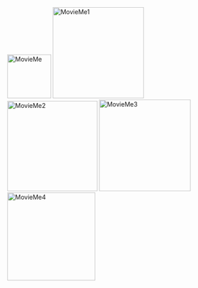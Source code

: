 <img width="100" alt="MovieMe" src="https://user-images.githubusercontent.com/94754700/187151466-4f1eef4d-2ecd-4255-bf49-784056590a3c.png">
<img width="208" alt="MovieMe1" src="https://user-images.githubusercontent.com/94754700/187151475-00cd7af0-ce39-4c60-8173-5c0a3d684627.png">
<img width="206" alt="MovieMe2" src="https://user-images.githubusercontent.com/94754700/187151483-9b8cbd6a-e326-4d9b-8c7d-2803fe0bf03d.png">
<img width="209" alt="MovieMe3" src="https://user-images.githubusercontent.com/94754700/187151487-daa1425e-318f-4a7b-8c9e-2d4686362b4e.png">
<img width="201" alt="MovieMe4" src="https://user-images.githubusercontent.com/94754700/187151494-44fbf289-4a23-4092-9444-7e8152ad2cb1.png">
